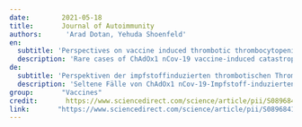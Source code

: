 ```yaml
---
date:        2021-05-18
title:       Journal of Autoimmunity
authors:      'Arad Dotan, Yehuda Shoenfeld'
en:
  subtitle: 'Perspectives on vaccine induced thrombotic thrombocytopenia'
  description: 'Rare cases of ChAdOx1 nCov-19 vaccine-induced catastrophic thrombotic thrombocytopenia disorder had been documented. The disorder presents as extensive thrombosis in atypical sites, alongside thrombocytopenia with PF4 autoantibody.     Molecular mimicry between human and components of SARS-CoV-2 might trigger the production of PF4 autoantibody. Abstract: As the novel SARS-CoV-2 continues to infect numerous individuals worldwide, one of the leading approaches in dealing with the global health crisis is vaccination against the COVID-19. Due to recent reports, vaccination with ChAdOx1 nCov-19 (developed by Oxford and AstraZeneca) may result in a vaccine-induced catastrophic thrombotic thrombocytopenia disorder. Thus, as of March 16 of 2021, vaccination programs in 18 countries had been suspended until further examination, including Sweden, Germany and France. This disorder presents as extensive thrombosis in atypical sites, primarily in the cerebral venous, alongside thrombocytopenia and the production of autoantibody against platelet-factor 4 (PF4). PF4 autoantibody has the ability to binds the human FcRγIIA receptor of platelets and contribute to their aggregation. This rare adverse effect extremely resembles the clinical presentation of the classical immune-mediated HIT disorder, which occurs following exposure to heparin. Surprisingly, none of these patients had been pre-exposed to heparin before disease onset, leading to the hypothesis that a viral antigen from the vaccine had triggered the response. Importantly, COVID-19 had been associated with numerous autoimmune manifestations, including the production of pathogenic autoantibodies, new onset of autoimmune diseases and disorders. As the ChAdOx1 nCov-19 vaccination leads to the synthesis of specific SARS-CoV-2-proteins, they may trigger a production of PF4 autoantibody though molecular mimicry phenomena, while vaccination compounds lead to a rigorous bystander activation of immune cells. If existing, removing such homological sequences from the vaccine may eliminate this phenomenon. In contrast, it needs to be emphasized that the ChAdOx1 nCoV-19 vaccine was found to be safe and efficacious against symptomatic COVID-19 in randomized controlled trials, which included 23,848 participants from the UK, Brazil and South Africa. Keywords: AstraZeneca; AstraZeneca vaccine; COVID-19; ChAdOx1 nCoV-19; HIT; Heparin-induced thrombocytopenia; Hypercoagulation; Hyperstimulation; Molecular mimicry; PF4; SARS-CoV-2; Thrombocytopenia; Thrombosis; Vaccination.'
de: 
  subtitle: 'Perspektiven der impfstoffinduzierten thrombotischen Thrombozytopenie'
  description: 'Seltene Fälle von ChAdOx1 nCov-19-Impfstoff-induzierten katastrophalen thrombotischen Thrombozytopenie-Erkrankungen wurden dokumentiert. Die Erkrankung äußert sich durch ausgedehnte Thrombosen an atypischen Stellen, begleitet von einer Thrombozytopenie mit PF4-Autoantikörpern. Molekulare Mimikry zwischen dem Menschen und Komponenten von SARS-CoV-2 könnte die Produktion von PF4-Autoantikörpern auslösen. Zusammenfassung: Da das neuartige SARS-CoV-2 weiterhin zahlreiche Menschen weltweit infiziert, ist einer der wichtigsten Ansätze zur Bewältigung der globalen Gesundheitskrise die Impfung gegen COVID-19. Jüngsten Berichten zufolge kann die Impfung mit ChAdOx1 nCov-19 (entwickelt von Oxford und AstraZeneca) zu einer durch den Impfstoff ausgelösten katastrophalen thrombotischen Thrombozytopenie-Erkrankung führen. Daher wurden am 16. März 2021 die Impfprogramme in 18 Ländern bis zu weiteren Untersuchungen ausgesetzt, darunter Schweden, Deutschland und Frankreich. Diese Erkrankung äußert sich durch ausgedehnte Thrombosen an atypischen Stellen, vor allem in den Hirnvenen, sowie durch Thrombozytopenie und die Bildung von Autoantikörpern gegen den Plättchenfaktor 4 (PF4). PF4-Autoantikörper sind in der Lage, an den menschlichen FcRγIIA-Rezeptor von Blutplättchen zu binden und zu deren Aggregation beizutragen. Diese seltene unerwünschte Wirkung ähnelt stark dem klinischen Bild der klassischen immunvermittelten HIT, die nach Heparineinnahme auftritt. Überraschenderweise war keiner dieser Patienten vor Ausbruch der Krankheit mit Heparin in Kontakt gekommen, was zu der Hypothese führte, dass ein virales Antigen aus dem Impfstoff die Reaktion ausgelöst hatte. Wichtig ist, dass COVID-19 mit zahlreichen Autoimmunmanifestationen in Verbindung gebracht wurde, einschließlich der Produktion von pathogenen Autoantikörpern, neu auftretenden Autoimmunerkrankungen und Störungen. Da die ChAdOx1 nCov-19-Impfung zur Synthese spezifischer SARS-CoV-2-Proteine führt, könnten diese durch molekulare Mimikry-Phänomene die Produktion von PF4-Autoantikörpern auslösen, während die Impfstoffe zu einer rigorosen Bystander-Aktivierung von Immunzellen führen. Falls vorhanden, könnte die Entfernung solcher homologischen Sequenzen aus dem Impfstoff dieses Phänomen beseitigen. Demgegenüber ist zu betonen, dass sich der ChAdOx1 nCoV-19-Impfstoff in randomisierten kontrollierten Studien mit 23 848 Teilnehmern aus dem Vereinigten Königreich, Brasilien und Südafrika als sicher und wirksam gegen symptomatische COVID-19 erwiesen hat. Keywords: AstraZeneca; AstraZeneca-Impfstoff; COVID-19; ChAdOx1 nCoV-19; HIT; Heparin-induzierte Thrombozytopenie; Hyperkoagulation; Hyperstimulation; Molekulare Mimikry; PF4; SARS-CoV-2; Thrombozytopenie; Thrombose; Impfung.'
group:       "Vaccines"
credit:       https://www.sciencedirect.com/science/article/pii/S0896841121000718
link:       "https://www.sciencedirect.com/science/article/pii/S0896841121000718/pdfft?md5=3fc16805c5c938fc316013ae044c4ac4&pid=1-s2.0-S0896841121000718-main.pdf"
---
```

<object data="{{ page.link }}" style='height:calc(100vh - 400px); width: 100%' type='application/pdf'></object>